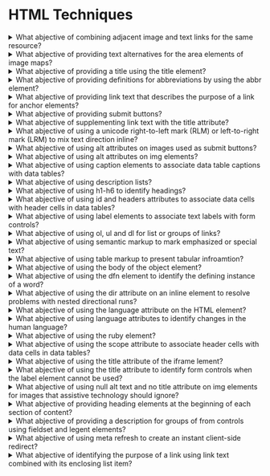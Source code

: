 # HTML Techniques

<details>
  <summary>What abjective of combining adjacent image and text links for the same resource?</summary>

The objective of this technique is to provide both text and iconic representations of links without making the web page more confusing or difficult for keybaord users or assistive technology users. Since different users finding text and icons more usable, providing both can improve the accessibility of the link.

**Procedure:**

1. Check that every img element contained within the a element has a null value set for its alt attribute.
2. Check that the a element contains an img element that has either a null alt attribute value or a value that supplements the link text and describes the image.

[More >>](https://www.w3.org/WAI/WCAG22/Techniques/html/H2)

</details>

<details>
  <summary>What abjective of providing text alternatives for the area elements of image maps?</summary>

The objective of this technique is to provide text alternatives that serve the same purpose as the selectable regions of an image map. An image map is an image divided into selectable regions defined by area elements. Each area is a link to another Web page or another part of the current Web page. The alt attribute of each area element serves the same purpose as the selectable are of the image.

**Procedure:**

1. Check that the area element has an alt attribute.
2. Check that the text alternative specified by the alt attribute serves the same purpose as the part of image map image referenced by teh are element of the image map.

[More >>](https://www.w3.org/WAI/WCAG22/Techniques/html/H24)

</details>

<details>
  <summary>What abjective of providing a title using the title element?</summary>

All HTML documents, including those in frames, have a title element in the head section that defines in a simple phrase the purpose of the document. This helps users to orient themselves within the site quickly without having to search for orientation information in the body of the page.

**Procedure:**

1. Examine the source code of the HTML document and check that a non-empty title element appears in the head section.
2. Check that the title element describes the docuemnt.

[More >>](https://www.w3.org/WAI/WCAG22/Techniques/html/H25)

</details>

<details>
  <summary>What abjective of providing definitions for abbreviations by using the abbr element?</summary>

The objective of this technique is to provide expansions or definitions for abbreviations by using the abbr element. IT is always appropriate to use abbr element for any abbreviation, including acronyms and initialisms.

**Procedure:**

1. Check that an expansion or definition is provided for each abbreviation via abbr.

[More >>](https://www.w3.org/WAI/WCAG22/Techniques/html/H28)

</details>

<details>
  <summary>What abjective of providing link text that describes the purpose of a link for anchor elements?</summary>

The objective of this technique is to describe the purpose of a link by providing descriptive text as the content of the an element. The description lets a user distinguish this link from other links in the Web page and helps the user determine whetehr to follow the link. The URI of the destination is generally not sufficiently descriptive.

**Procedure:**

1. Check that text or a text alternative for non-text content is included in the an element.
2. If an img element is the only content of the a element, check that its text alternative describes the purpose of the link.
3. If the element contains one or more img element(s) and the text alternative of the img element(s) is empty, check that the text of the link describes the purpose of the link.
4. If the a element only contains text, check that the text describes the purpose of the link.

[More >>](https://www.w3.org/WAI/WCAG22/Techniques/html/H30)

</details>

<details>
  <summary>What abjective of providing submit buttons?</summary>

The objective of this technique is to provide a mechanism that allows users to explicitly request changes of context. The intended use of a submit button is to generate an HTTP request that submits data entered in a form, so it is an appropriate control to use for causing a change of context.

**Procedure:**

1. Find all forms in the content.
2. For each form, check that it has submit button.

[More >>](https://www.w3.org/WAI/WCAG22/Techniques/html/H32)

</details>

<details>
  <summary>What abjective of supplementing link text with the title attribute?</summary>

The objective of this technique is to demonstrate how to use a title attribute on an anchor element to provide additional text describing a link. The title attribute is used to provide additional information to help clarify or further describe the purpose of a link. If the supplementary information provided through the title attribute is something the user should know before following the link, such as a warning, then it should be provided in the link thext rather than in the title attribute.

**Procedure:**

1. For each anchor element that has a title attribute, check that the title attribute together with the link text describes the purpose of the link.

[More >>](https://www.w3.org/WAI/WCAG22/Techniques/html/H33)

</details>

<details>
  <summary>What abjective of using a unicode right-to-left mark (RLM) or left-to-right mark (LRM) to mix text direction inline?</summary>

The objective of this technique is to demonstrate how to use Unicode right to left marks and left-to-right marks to override the HTML bidrectional algorithm when it produces undesirable results. This may be necessary, for instance, when placing neutral characters such as spaces or punctuation between different directional text runs. The concepts used in this technique are described in Inline markup and bidirectional text in HTML.

**Procedure:**

1. Examine the source for places where text changes direction.
2. When text changes direction, check whether neutral characters such as spaces or punctuation occur adjacent tot text that is rendered in the non-default direction.
3. When check #2 is true and the HTML bidirectional algorithm would produce the wrong placement of the neutral characters, check whether the neutral characters are followed by Unicode right-to-left or left-to-right marks that cause neutral characters to be placed as part of the preceding characters.

[More >>](https://www.w3.org/WAI/WCAG22/Techniques/html/H34)

</details>

<details>
  <summary>What abjective of using alt attributes on images used as submit buttons?</summary>

For input elements of type image, the alt attribute of the input element is used to provide a functional label. This label indicates the button's function, but does not attempt to describe the image. This label indicates the button's function, but does not attempt to describe the image. The label is especially important if there are multiple submit buttons on the page that each lead to different results.

**Procedure:**

1. For all input elements that have a type attribute value of image, check for the presence of an alt attribute.
2. Check that the value of the alt attribute describes the button's function.

[More >>](https://www.w3.org/WAI/WCAG22/Techniques/html/H36)

</details>

<details>
  <summary>What abjective of using alt attributes on img elements?</summary>

When using the img element, specify a short text alternative with the alt attribute. Note. The value of this attribute is referred to as "alt text".

When an image contains words that are important to understanding the content, the alt text should inculde those words. This will allow the alt text to play the same function on the page as the image. Note that it does not necessarily describe the visual characterisics of the image itself but must convey the same meaning as the image.

**Procedure:**

1. Examine each img element in the content.
2. Check that each img element which conveys meaning contains an alt attribute.
3. If the image contains words that are important to understanding the content, the words are included int the text alternative.

[More >>](https://www.w3.org/WAI/WCAG22/Techniques/html/H37)

</details>

<details>
  <summary>What abjective of using caption elements to associate data table captions with data tables?</summary>

The objective of this technique is to programmatically associate captions for data tables where captions are provided in the presentation. The caption for a table is a table identifier and acts like a title or heading for the table.

**Procedure:**

1. Check that the table includes a caption element.
2. Check that the text that titles or describes the table is included in hte caption element.

[More >>](https://www.w3.org/WAI/WCAG22/Techniques/html/H39)

</details>

<details>
  <summary>What abjective of using description lists?</summary>

The objective of this technique is to provide the description of names or terms by presentiong them in a description list. The list is marked up using the dl element. Within the list, each term is put in a separate dt element, and its description goes in the dd element directly following it. Multiple terms can be associated with a single description, as can a single term with multiple descriptions, provided that semantic sequence is maintained. The title attribute can be used to provide additional information about the description list. Usage of description lists ensures that temrs and their desctions are semantically related even as presentaion format changes, as well as ensuring that these terms and desctions are semantically grouped as a unit.

**Procedure:**

1. Check that the list is contained within a dl element.
2. Check that each term in the list being described is contained iwthin a dt element.
3. Check that when there is more than one term that shares the same description that the dt elements immediately follow each other.
4. Check that the description for each term is contained in one or more dd elements.
5. Check that the one or more dd elements immediately follow the one or more dt elements containing the term being described.

[More >>](https://www.w3.org/WAI/WCAG22/Techniques/html/H40)

</details>

<details>
  <summary>What abjective of using h1-h6 to identify headings?</summary>

The objective of this technique is to use HTML heading markup to provide semantic code for headings in the content. Heading markup will allow assistive technologies to present the heading status of text to a user. A screen reader can recognize the code and announce the text as a heading with its level, beep or provide some other auditory indicator. Screen readers are also able to navigate heading markup which can be an effective way for screen reader users to more quickly find the content of interest. Assistive technologies that alter the authored visual display will also be able to provide and appropriate alterante visual display for headings that can be identified by heading markup.

**Procedure:**

1. Check that heading markup is used when content is a heading and the heading markup indicates the appropriate heading level for the content.
2. Check that heading markup is not used when content is not a heading.

[More >>](https://www.w3.org/WAI/WCAG22/Techniques/html/H42)

</details>

<details>
  <summary>What abjective of using id and headers attributes to associate data cells with header cells in data tables?</summary>

The objective of this technique is to associate each data cell with the appropriate headers. This technique adds a headers attribute to each data cell. It also adds an id attribute to any cell used as a header for other cells. The headers attribute of a cell contains a list of the id attributes of the associated header cells. If there is more than one id, they are separated by spaces.

**Procedure:**

1. Check for layout tables: determine whether the content has a relationship with other content in both its column and its row. If "no", the table is a layout table. If "yes", the table is a data table.
2. For data tables, check that any cell that is associated with more than one row and/or one column header contains a headers attribute that list the id for all headers associated with that cell.
3. For data tables where any cell contains an id or headers attribute:

- Checka that each id listed in the headers attribute of the data cell matches the id attribute of a cell that is used as a header element.
- Check that the headers attribute of a data cell contains the id attribute of all headers associated with the data cell.
- Check that all ids are unique.

[More >>](https://www.w3.org/WAI/WCAG22/Techniques/html/H43)

</details>

<details>
  <summary>What abjective of using label elements to associate text labels with form controls?</summary>

The objective of this technique is to use the label element to explicitly associate a form control with a label. A label is attached to a specific form control through the use of the for attribute. The value of the for attribute must be the same as the value of the id attribute of the form control.

**Procedure:**

- For all input elements of type text, file or password, for all texterea elements, and for all select elements in the Web page:

1. Check that there is a label element that identifies the purpose of the control before the input, textarea, or select element.
2. Check that the for attribute of the label element matches the id of the input, textarea, or select element.
3. Check that the albel element is visible.

- For all input elements of type checkbox or radio in the Wb page:

1. Check that there is a label element that identifies the purpose of the control after the input element.
2. Check that the for attribute of the label element matches the id of the input element.
3. Check that the label element is visible.

[More >>](https://www.w3.org/WAI/WCAG22/Techniques/html/H44)

</details>

<details>
  <summary>What abjective of using ol, ul and dl for list or groups of links?</summary>

The objective of this technique is to create list of related items using list elements appropriate for their purpose. The ol element is used when the list is ordered and the ul element is used when the list is unordered. Description lists dl are used to group name-value pairs of inromation, for example: terms and definitions or questions and answers. Although the use of this markup can make lists more readable, not all lists need markup. For instance, sentance, sentences that contain comma-separated lists may not need list markup.

**Procedure:**

1. Check that content that has the visual appearance of a list is marked as an unordered list.
2. Check that content that has the visual appearance of a numbered list is marked as an ordered list.
3. Check that content is marked as a description list when groups of name-value pairs, for example: terms and definitions or questions and answers, are presented in the form of a list.

[More >>](https://www.w3.org/WAI/WCAG22/Techniques/html/H48)

</details>

<details>
  <summary>What abjective of using semantic markup to mark emphasized or special text?</summary>

The objective of this technique is to demonstrate how semantic markup can be used to mark emphasised or special text so that it can be programmatically determined. Using semantic markup to mark emphasized or special text also provides structrue to the document. User agents can then make the structure perceivable to the user, for example using a different visual presentation for different types of structures or by using a different voice or pitch in an auditory presentation.

**Procedure:**

1. Examine the content for information that is conveyed through variations in presentation of text.
2. Check that appropriate semantic markup have been used to mark the text that conveys information through variations in text.

[More >>](https://www.w3.org/WAI/WCAG22/Techniques/html/H49)

</details>

<details>
  <summary>What abjective of using table markup to present tabular infroamtion?</summary>

The objective of this technique is to present tabular infroamtion in a way that preserves relationships within the infroamtion even when users cannot see the table or the presentation format is changed. Inforamtion is considered tabular when logical relationships among text, numbers, images, or other data exist in two dimensions. These relationships are represented in columns and rows, and the columns and rows must be recognizable in order for the logical relationships to be perceived.

**Procedure:**

1. Check for the presence of tabular information.
2. For each occurrence of tabular inforamtion: check that table markup with at least the elements table, tr, th, and td is used.

[More >>](https://www.w3.org/WAI/WCAG22/Techniques/html/H51)

</details>

<details>
  <summary>What abjective of using the body of the object element?</summary>

The objective of this technique is to provide a text alternative for content rendered using the object element. The body of the object element can be used to provide a complete text alternative for the object, or may contain additional non-text content with text alternatives.

**Procedure:**

1. Check that the body of each object element contains a text alternative for the object.

[More >>](https://www.w3.org/WAI/WCAG22/Techniques/html/H53)

</details>

<details>
  <summary>What abjective of using the dfn element to identify the defining instance of a word?</summary>

The objective of this technique is to use the dfn to mark the use of a word or phrase where it is defined. The dfn element is used to indicate the defining instance of the enclossed term. In other words, it marks the occurrence of the term where the term is defined. Note that it encloses the term, not the difinition. This technique would be used in combination with Using inline definitions to provide the definition.

**Procedure:**

1. Identify all words that are defined inline in the text, that is where the definition occurs in a sentence near an occurrence of the word.
2. Check that each word that is defined inline is contained in a dfn element.

[More >>](https://www.w3.org/WAI/WCAG22/Techniques/html/H54)

</details>

<details>
  <summary>What abjective of using the dir attribute on an inline element to resolve problems with nested directional runs?</summary>

The objective of this technique is to identify changes in the text direction of text that includes nested directional runs by providing the dir attribute on inline elements. A nested directional run is a run of text that includes mixed directional text, for example, a paragraph in English containing a quoted Hebrew sentence which in turn includes an English phrase. Use of the dir attribute on an enclosing span or other inline element may be necessary because the Unicode bidrectional algorithm can produce undesirable results when mixed directional text contains spaces or punctuation. The concepts used in this technique are described in What you need to know about the bidi algorithm and inline markup.

**Procedure:**

1. Examine the text direction of text in the document.
2. If the text direction is right-to-left, check that for the ancestor element that has a dir attribute, the attribute has the value rtl.
3. If the text direction is left-to-right, check that there is no ancestor element with a dir attribute, or that for the ancestor element that has a dir attribute, the attribute has the value ltr.

[More >>](https://www.w3.org/WAI/WCAG22/Techniques/html/H56)

</details>

<details>
  <summary>What abjective of using the language attribute on the HTML element?</summary>

The objective of this technique is to identify the default language of a document by providing the lang attribute on the html element.

**Procedure:**

1. Check that the html element has a lang attribute.
2. Check that the value of the lang attribute conforms to tags for identifying languages or its successor and reflects the primary language used by the Web page.

[More >>](https://www.w3.org/WAI/WCAG22/Techniques/html/H57)

</details>

<details>
  <summary>What abjective of using language attributes to identify changes in the human language?</summary>

The objective of this technique is to clearly identify any changes in language on a page by using the lang attribute.

**Procedure:**

For each element in the document:

1. Check that the human language of the content of the lement is the same as the inherited language for the element.

For each lang attribute in the document:

1. Check that the value of the lang attribute.
2. Check that the language code matches the language of the content it applies to.

[More >>](https://www.w3.org/WAI/WCAG22/Techniques/html/H58)

</details>

<details>
  <summary>What abjective of using the ruby element?</summary>

The objective of this technique is to use ruby annotation to provide information about the pronunciation and meaning of a run of text where meaning is determined by pronunciation.

**Procedure:**

1. Check that a rt element contains pronunication infromation for each run of text defined by the rb element.
2. If simple Ruby markup is used, check that the rp element is present to indicate to user agents that do not support Ruby annotations that the text in the rt element provides the pronunciation information.

[More >>](https://www.w3.org/WAI/WCAG22/Techniques/html/H62)

</details>

<details>
  <summary>What abjective of using the scope attribute to associate header cells with data cells in data tables?</summary>

The objective of this technique is to associate header cells with data cells in complex tables using the scope attribute. The scope attribute may be used to clarify the scope of any cell used as a header. The scope identifies whether the cell is a header for a row, column, or group of rows or comumns. The values row, col, rowgroup, and colgroup identify these possible scopes, respectively.

**Procedure:**

1. Check that all th elements have a scope attribute.
2. Check that all scope attributes have the value row, col, rowgroup, or colgroup.

[More >>](https://www.w3.org/WAI/WCAG22/Techniques/html/H63)

</details>

<details>
  <summary>What abjective of using the title attribute of the iframe lement?</summary>

The objective of this technique is to demonstrate the use of the title attribute of the iframe element to describe its contents. This provides a label for the iframe so users can determine which frame to enter and explore in details. It does not label the content inside the iframe.

**Procedure:**

1. Check each iframe element in the HTML source code for the presence of a title attribute.
2. Check that the title attribute contains text that describes the iframe's content.

[More >>](https://www.w3.org/WAI/WCAG22/Techniques/html/H64)

</details>

<details>
  <summary>What abjective of using the title attribute to identify form controls when the label element cannot be used?</summary>

The objective of this technique is to use the title attribute to provide an accessible name for form controls when the visual design does not include text on the screen that can be associated with the control as a label. User agents, including assistive technology, can speak the title attribute.

**Procedure:**

1. Check that the control has a title attribute.
2. Check that the purpose of the form control is clear to users who can see the control.
3. Check that the title attribute identifies the purpose of the control and that it matches the apparent visual purpose.

[More >>](https://www.w3.org/WAI/WCAG22/Techniques/html/H65)

</details>

<details>
  <summary>What abjective of using null alt text and no title attribute on img elements for images that assistive technology should ignore?</summary>

The purpose of this technique is to show how images can be marked so that they can be ignored by assistive technology.

**Procedure:**

1. Check that title attribute is either absent or empty.
2. Check that alt attribute is present and empty.

[More >>](https://www.w3.org/WAI/WCAG22/Techniques/html/H67)

</details>

<details>
  <summary>What abjective of providing heading elements at the beginning of each section of content?</summary>

The objective of this technique is to use section headings to convey the structure of the content. Heading markup can be used:

- to indicate start of main content;
- to mark up section headings within the main content area;
- to demarcate different navigational sections like top or main navigation, left or secondary navigation and footer navigation;
- to mark up images of text that are used as headings;
- to allow users the ability to navigate a page by sections or skip repeated blocks of information.

**Procedure:**

1. Check that the content is divided into separate sections.
2. Check that each section on the page starts with a headings.

[More >>](https://www.w3.org/WAI/WCAG22/Techniques/html/H69)

</details>

<details>
  <summary>What abjective of providing a description for groups of from controls using fieldset and legent elements?</summary>

The objective of this technique is to provide a semantic grouping for related form controls. This allows users to understand the relationship of the controls and interact with the form more quickly and effectively.

**Procedure:**

1. Check that the group of logically related input or select elements are contained within fieldset elements.
2. Check that each fieldset has a legend element that is the first child in the fieldset and includes a description for that group.

[More >>](https://www.w3.org/WAI/WCAG22/Techniques/html/H71)

</details>

<details>
  <summary>What abjective of using meta refresh to create an instant client-side redirect?</summary>

The objective of this technique is to enable redirects on the client side without confusing the user. Redirects are preferebly implemented on the server side, but authours do not always have control over server-side technologies.

**Procedure:**

Find all meta elements in the document that contain the http-equiv attribute with value refresh, check that:

1. The content attribute has a number with a value of 0.
2. The number is followed by; URL=anyURL (where anyURL stands for the URI that should replace the current page).

[More >>](https://www.w3.org/WAI/WCAG22/Techniques/html/H76)

</details>

<details>
  <summary>What abjective of identifying the purpose of a link using link text combined with its enclosing list item?</summary>

The objective of this technique is to identify the purpose of a link from the link and its list item context. The list imte enclosing the link provides context for an otherwise unclear link when the list item is the nearest enclosing block-level ancestor element. The description lets a user distinguish this link from links in the Web page that lead to other destinations and helps the user determine whether to follow the link. Note that simply providing the URI of the destination is generally not sufficiently descriptive.

**Procedure:**

1. Check that the link is part of a list item.
2. Check that text of the link combined with the text of its enclosing list item describes the purpose of the link.

[More >>](https://www.w3.org/WAI/WCAG22/Techniques/html/H77)

</details>
